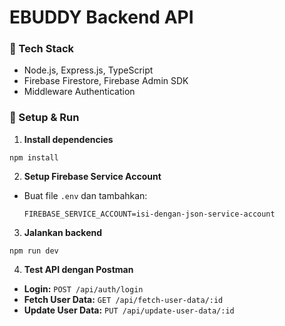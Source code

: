 # EBUDDY Backend API

### 📌 Tech Stack
- Node.js, Express.js, TypeScript
- Firebase Firestore, Firebase Admin SDK
- Middleware Authentication

### 🚀 Setup & Run
1. **Install dependencies**
  ```
  npm install
  ```
2. **Setup Firebase Service Account**  
- Buat file `.env` dan tambahkan:  
  ```
  FIREBASE_SERVICE_ACCOUNT=isi-dengan-json-service-account
  ```
3. **Jalankan backend**
  ```
  npm run dev
  ```
4. **Test API dengan Postman**  
- **Login:** `POST /api/auth/login`  
- **Fetch User Data:** `GET /api/fetch-user-data/:id`  
- **Update User Data:** `PUT /api/update-user-data/:id`
